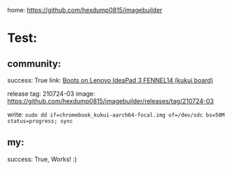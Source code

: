 home: https://github.com/hexdump0815/imagebuilder

# Test:
## community:
success: True
link: [Boots on Lenovo IdeaPad 3 FENNEL14 (kukui board)](https://github.com/Maccraft123/Cadmium/issues/122#issuecomment-1086902127)

release tag: 210724-03
image: https://github.com/hexdump0815/imagebuilder/releases/tag/210724-03

write: `sudo dd if=chromebook_kukui-aarch64-focal.img of=/dev/sdc bs=50M status=progress; sync`

## my:
success: True, Works! :)
